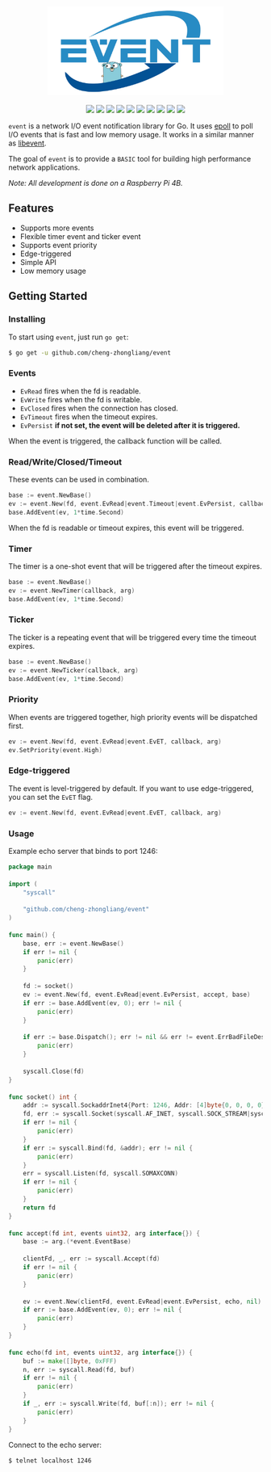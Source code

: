 <p align="center">
<img 
    src="logo.png" 
    width="350" height="175" border="0" alt="event">
<br><br>
<a title="Build Status" target="_blank" href="https://github.com/cheng-zhongliang/event/actions?query=workflow"><img src="https://img.shields.io/github/actions/workflow/status/cheng-zhongliang/event/go.yml?logo=github-actions" /></a>
<a title="Codecov" target="_blank" href="https://codecov.io/gh/cheng-zhongliang/event"><img src="https://img.shields.io/codecov/c/github/cheng-zhongliang/event?logo=codecov" /></a>
<a title="Go Report Card" target="_blank" href="https://goreportcard.com/report/github.com/cheng-zhongliang/event"><img src="https://goreportcard.com/badge/github.com/cheng-zhongliang/event" /></a>
<a title="Doc for event" target="_blank" href="https://pkg.go.dev/github.com/cheng-zhongliang/event"><img src="https://img.shields.io/badge/go.dev-doc-007d9c?logo=read-the-docs" /></a>
<a href="https://github.com/cheng-zhongliang/event/blob/master/LICENSE"><img src="https://img.shields.io/badge/license-BSD--3--Clause-brightgreen"></a>
<a title="Release" target="_blank" href="https://github.com/cheng-zhongliang/event/releases"><img src="https://img.shields.io/github/v/release/cheng-zhongliang/event.svg?color=161823&logo=smartthings" /></a>
<a title="Tag" target="_blank" href="https://github.com/cheng-zhongliang/event/tags"><img src="https://img.shields.io/github/v/tag/cheng-zhongliang/event?color=%23ff8936&logo=fitbit" /></a>
<a title="Require Go Version" target="_blank" href="https://github.com/cheng-zhongliang/event"><img src="https://img.shields.io/badge/go-%3E%3D1.20-30dff3?logo=go" /></a>
<a title="Supported Platforms" target="_blank" href="https://github.com/cheng-zhongliang/event"><img src="https://img.shields.io/badge/platform-Linux-549688?logo=launchpad" /></a>
<a title="Mentioned in Awesome Go" target="_blank" href="https://github.com/avelino/awesome-go#networking"><img src="https://awesome.re/mentioned-badge.svg" /></a>
</p>

`event` is a network I/O event notification library for Go. It uses [epoll](https://en.wikipedia.org/wiki/Epoll) to poll I/O events that is fast and low memory usage. It works in a similar manner as [libevent](https://github.com/libevent/libevent).

The goal of `event` is to provide a `BASIC` tool for building high performance network applications.

*Note: All development is done on a Raspberry Pi 4B.*

## Features

- Supports more events
- Flexible timer event and ticker event
- Supports event priority
- Edge-triggered
- Simple API
- Low memory usage

## Getting Started

### Installing
To start using `event`, just run `go get`:

```sh
$ go get -u github.com/cheng-zhongliang/event
```

### Events

- `EvRead` fires when the fd is readable.
- `EvWrite` fires when the fd is writable.
- `EvClosed` fires when the connection has closed.
- `EvTimeout` fires when the timeout expires.
- `EvPersist` __if not set, the event will be deleted after it is triggered.__

When the event is triggered, the callback function will be called.

### Read/Write/Closed/Timeout

These events can be used in combination.

```go
base := event.NewBase()
ev := event.New(fd, event.EvRead|event.Timeout|event.EvPersist, callback, arg)
base.AddEvent(ev, 1*time.Second)
```

When the fd is readable or timeout expires, this event will be triggered.

### Timer

The timer is a one-shot event that will be triggered after the timeout expires.

```go
base := event.NewBase()
ev := event.NewTimer(callback, arg)
base.AddEvent(ev, 1*time.Second)
```

### Ticker

The ticker is a repeating event that will be triggered every time the timeout expires.

```go
base := event.NewBase()
ev := event.NewTicker(callback, arg)
base.AddEvent(ev, 1*time.Second)
```

### Priority

When events are triggered together, high priority events will be dispatched first.

```go
ev := event.New(fd, event.EvRead|event.EvET, callback, arg)
ev.SetPriority(event.High)
```

### Edge-triggered

The event is level-triggered by default. If you want to use edge-triggered, you can set the `EvET` flag.

```go
ev := event.New(fd, event.EvRead|event.EvET, callback, arg)
```

### Usage

Example echo server that binds to port 1246:

```go
package main

import (
	"syscall"

	"github.com/cheng-zhongliang/event"
)

func main() {
	base, err := event.NewBase()
	if err != nil {
		panic(err)
	}

	fd := socket()
	ev := event.New(fd, event.EvRead|event.EvPersist, accept, base)
	if err := base.AddEvent(ev, 0); err != nil {
		panic(err)
	}

	if err := base.Dispatch(); err != nil && err != event.ErrBadFileDescriptor {
		panic(err)
	}

	syscall.Close(fd)
}

func socket() int {
	addr := syscall.SockaddrInet4{Port: 1246, Addr: [4]byte{0, 0, 0, 0}}
	fd, err := syscall.Socket(syscall.AF_INET, syscall.SOCK_STREAM|syscall.SOCK_NONBLOCK, syscall.IPPROTO_TCP)
	if err != nil {
		panic(err)
	}
	if err := syscall.Bind(fd, &addr); err != nil {
		panic(err)
	}
	err = syscall.Listen(fd, syscall.SOMAXCONN)
	if err != nil {
		panic(err)
	}
	return fd
}

func accept(fd int, events uint32, arg interface{}) {
	base := arg.(*event.EventBase)

	clientFd, _, err := syscall.Accept(fd)
	if err != nil {
		panic(err)
	}

	ev := event.New(clientFd, event.EvRead|event.EvPersist, echo, nil)
	if err := base.AddEvent(ev, 0); err != nil {
		panic(err)
	}
}

func echo(fd int, events uint32, arg interface{}) {
	buf := make([]byte, 0xFFF)
	n, err := syscall.Read(fd, buf)
	if err != nil {
		panic(err)
	}
	if _, err := syscall.Write(fd, buf[:n]); err != nil {
		panic(err)
	}
}
```

Connect to the echo server:

```sh
$ telnet localhost 1246
```
